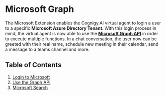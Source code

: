# Microsoft Graph

The Microsoft Extension enables the Cognigy.AI virtual agent to login a user to a specific **Microsoft Azure Directory Tenant**. With this login process in mind, the virtual agent is now able to use the **[Microsoft Graph API](https://developer.microsoft.com/en-us/graph/graph-explorer)** in order to execute multiple functions. In a chat conversation, the user now can be greeted with their real name, schedule new meeting in their calendar, send a message to a teams channel and more.

## Table of Contents

1. [Login to Microsoft](./docs/authentication.md)
2. [Use the Graph API](./docs/graph-api.md)
3. [Microsoft Search](./docs/search.md)